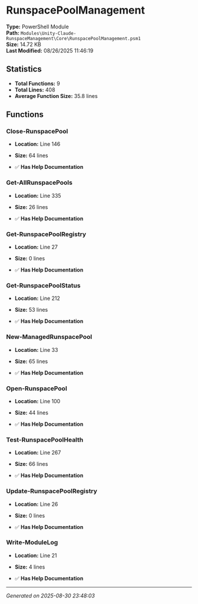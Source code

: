 # RunspacePoolManagement

**Type:** PowerShell Module  
**Path:** `Modules\Unity-Claude-RunspaceManagement\Core\RunspacePoolManagement.psm1`  
**Size:** 14.72 KB  
**Last Modified:** 08/26/2025 11:46:19  

## Statistics

- **Total Functions:** 9
- **Total Lines:** 408
- **Average Function Size:** 35.8 lines

## Functions


### Close-RunspacePool

- **Location:** Line 146
- **Size:** 64 lines

- ✅ **Has Help Documentation** 
### Get-AllRunspacePools

- **Location:** Line 335
- **Size:** 26 lines

- ✅ **Has Help Documentation** 
### Get-RunspacePoolRegistry

- **Location:** Line 27
- **Size:** 0 lines

- ✅ **Has Help Documentation** 
### Get-RunspacePoolStatus

- **Location:** Line 212
- **Size:** 53 lines

- ✅ **Has Help Documentation** 
### New-ManagedRunspacePool

- **Location:** Line 33
- **Size:** 65 lines

- ✅ **Has Help Documentation** 
### Open-RunspacePool

- **Location:** Line 100
- **Size:** 44 lines

- ✅ **Has Help Documentation** 
### Test-RunspacePoolHealth

- **Location:** Line 267
- **Size:** 66 lines

- ✅ **Has Help Documentation** 
### Update-RunspacePoolRegistry

- **Location:** Line 26
- **Size:** 0 lines

- ✅ **Has Help Documentation** 
### Write-ModuleLog

- **Location:** Line 21
- **Size:** 4 lines

- ✅ **Has Help Documentation**

---
*Generated on 2025-08-30 23:48:03*
